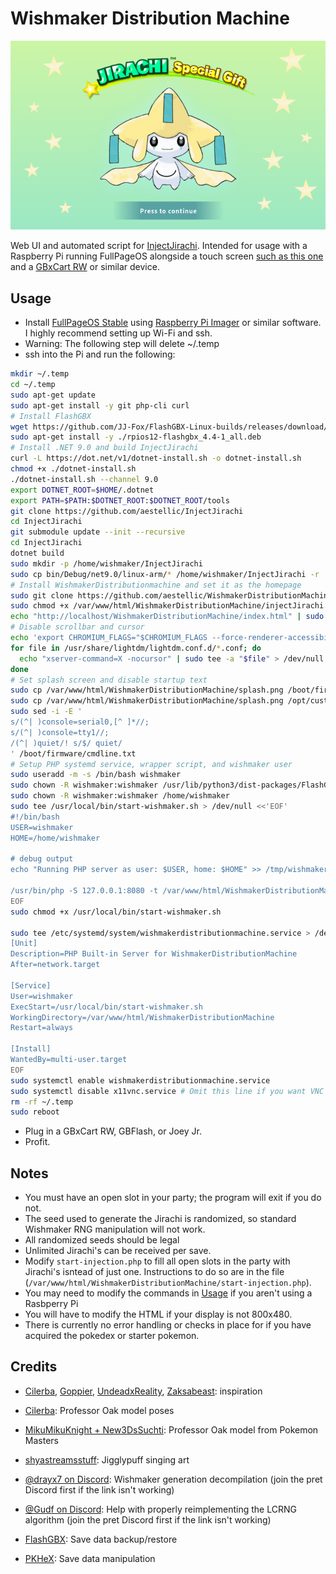 # Wishmaker Distribution Machine
![Preview of title screen](preview.png)

Web UI and automated script for [InjectJirachi](https://github.com/aestellic/InjectJirachi). Intended for usage with a Raspberry Pi running FullPageOS alongside a touch screen [such as this one](https://www.amazon.com/dp/B0B455LDKH) and a [GBxCart RW](https://www.gbxcart.com/) or similar device.

## Usage
 - Install [FullPageOS Stable](https://github.com/guysoft/FullPageOS) using [Raspberry Pi Imager](https://www.raspberrypi.com/software/) or similar software. I highly recommend setting up Wi-Fi and ssh.
 - Warning: The following step will delete ~/.temp
 - ssh into the Pi and run the following:
```sh
mkdir ~/.temp
cd ~/.temp
sudo apt-get update
sudo apt-get install -y git php-cli curl
# Install FlashGBX
wget https://github.com/JJ-Fox/FlashGBX-Linux-builds/releases/download/4.4/rpios12-flashgbx_4.4-1_all.deb
sudo apt-get install -y ./rpios12-flashgbx_4.4-1_all.deb
# Install .NET 9.0 and build InjectJirachi
curl -L https://dot.net/v1/dotnet-install.sh -o dotnet-install.sh
chmod +x ./dotnet-install.sh
./dotnet-install.sh --channel 9.0
export DOTNET_ROOT=$HOME/.dotnet
export PATH=$PATH:$DOTNET_ROOT:$DOTNET_ROOT/tools
git clone https://github.com/aestellic/InjectJirachi
cd InjectJirachi
git submodule update --init --recursive
cd InjectJirachi
dotnet build
sudo mkdir -p /home/wishmaker/InjectJirachi
sudo cp bin/Debug/net9.0/linux-arm/* /home/wishmaker/InjectJirachi -r
# Install WishmakerDistributionmachine and set it as the homepage
sudo git clone https://github.com/aestellic/WishmakerDistributionMachine /var/www/html/WishmakerDistributionMachine
sudo chmod +x /var/www/html/WishmakerDistributionMachine/injectJirachi.sh
echo "http://localhost/WishmakerDistributionMachine/index.html" | sudo tee /boot/firmware/fullpageos.txt > /dev/null
# Disable scrollbar and cursor
echo 'export CHROMIUM_FLAGS="$CHROMIUM_FLAGS --force-renderer-accessibility --enable-remote-extensions --enable-features=OverlayScrollbar"' | sudo tee /etc/chromium.d/00-rpi-vars > /dev/null
for file in /usr/share/lightdm/lightdm.conf.d/*.conf; do
  echo "xserver-command=X -nocursor" | sudo tee -a "$file" > /dev/null
done
# Set splash screen and disable startup text
sudo cp /var/www/html/WishmakerDistributionMachine/splash.png /boot/firmware/splash.png
sudo cp /var/www/html/WishmakerDistributionMachine/splash.png /opt/custompios/background.png
sudo sed -i -E '
s/(^| )console=serial0,[^ ]*//;
s/(^| )console=tty1//;
/(^| )quiet/! s/$/ quiet/
' /boot/firmware/cmdline.txt
# Setup PHP systemd service, wrapper script, and wishmaker user
sudo useradd -m -s /bin/bash wishmaker
sudo chown -R wishmaker:wishmaker /usr/lib/python3/dist-packages/FlashGBX/
sudo chown -R wishmaker:wishmaker /home/wishmaker
sudo tee /usr/local/bin/start-wishmaker.sh > /dev/null <<'EOF'
#!/bin/bash
USER=wishmaker
HOME=/home/wishmaker

# debug output
echo "Running PHP server as user: $USER, home: $HOME" >> /tmp/wishmaker.log

/usr/bin/php -S 127.0.0.1:8080 -t /var/www/html/WishmakerDistributionMachine
EOF
sudo chmod +x /usr/local/bin/start-wishmaker.sh

sudo tee /etc/systemd/system/wishmakerdistributionmachine.service > /dev/null <<EOF
[Unit]
Description=PHP Built-in Server for WishmakerDistributionMachine
After=network.target

[Service]
User=wishmaker
ExecStart=/usr/local/bin/start-wishmaker.sh
WorkingDirectory=/var/www/html/WishmakerDistributionMachine
Restart=always

[Install]
WantedBy=multi-user.target
EOF
sudo systemctl enable wishmakerdistributionmachine.service
sudo systemctl disable x11vnc.service # Omit this line if you want VNC access
rm -rf ~/.temp
sudo reboot
```
 - Plug in a GBxCart RW, GBFlash, or Joey Jr.
 - Profit.

## Notes
 - You must have an open slot in your party; the program will exit if you do not.
 - The seed used to generate the Jirachi is randomized, so standard Wishmaker RNG manipulation will not work.
 - All randomized seeds should be legal
 - Unlimited Jirachi's can be received per save.
 - Modify `start-injection.php` to fill all open slots in the party with Jirachi's isntead of just one. Instructions to do so are in the file (`/var/www/html/WishmakerDistributionMachine/start-injection.php`).
 - You may need to modify the commands in [Usage](#usage) if you aren't using a Rasbperry Pi
 - You will have to modify the HTML if your display is not 800x480.
 - There is currently no error handling or checks in place for if you have acquired the pokedex or starter pokemon.

## Credits
 - [Cilerba](https://github.com/cilerba/), [Goppier](https://github.com/Goppier), [UndeadxReality](https://digiex.net/members/undeadxreality.54129/), [Zaksabeast](https://github.com/zaksabeast/): inspiration

 - [Cilerba](https://github.com/cilerba/): Professor Oak model poses

 - [MikuMikuKnight + New3DsSuchti](https://www.deviantart.com/mikumikuknight/art/Prof-Oak-dl-859617406): Professor Oak model from Pokemon Masters

 - [shyastreamsstuff](https://www.deviantart.com/shyastreamsstuff/art/Jigglypuff-316410418): Jigglypuff singing art

 - [@drayx7 on Discord](https://discord.com/channels/442462691542695948/442464874287726594/681746898939543556): Wishmaker generation decompilation (join the pret Discord first if the link isn't working)

 - [@Gudf on Discord](https://discord.com/channels/442462691542695948/442464874287726594/1398708582001803274): Help with properly reimplementing the LCRNG algorithm (join the pret Discord first if the link isn't working)

 - [FlashGBX](https://github.com/lesserkuma/FlashGBX): Save data backup/restore

 - [PKHeX](https://github.com/kwsch/PKHeX/): Save data manipulation